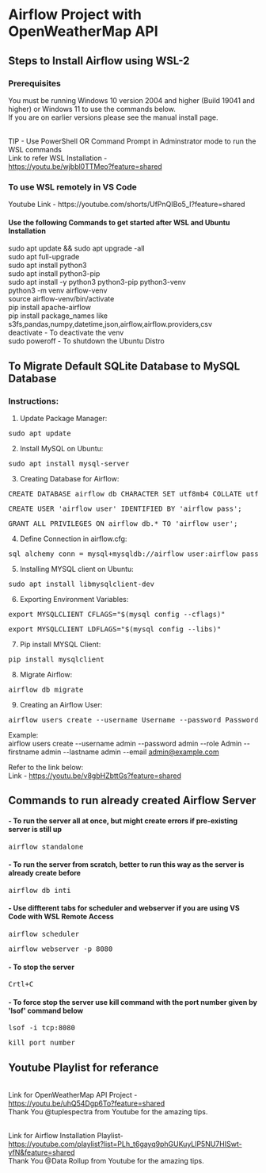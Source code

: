 <h1>Airflow Project with OpenWeatherMap API</h1> 

<h2>Steps to Install Airflow using WSL-2</h2>

<h3>Prerequisites</h3>
You must be running Windows 10 version 2004 and higher (Build 19041 and higher) or Windows 11 to use the commands below.
<br>If you are on earlier versions please see the manual install page.

<br>TIP - Use PowerShell OR Command Prompt in Adminstrator mode to run the WSL commands
<br>Link to refer WSL Installation - 
<br>https://youtu.be/wjbbl0TTMeo?feature=shared

<h3>To use WSL remotely in VS Code</h3>
Youtube Link - https://youtube.com/shorts/UfPnQIBo5_I?feature=shared

<h4>Use the following Commands to get started after WSL and Ubuntu Installation</h4>
sudo apt update && sudo apt upgrade -all
<br>sudo apt full-upgrade
<br>sudo apt install python3
<br>sudo apt install python3-pip
<br>sudo apt install -y python3 python3-pip python3-venv
<br>python3 -m venv airflow-venv
<br>source airflow-venv/bin/activate
<br>pip install apache-airflow
<br>pip install package_names like s3fs,pandas,numpy,datetime,json,airflow,airflow.providers,csv
<br>deactivate - To deactivate the venv
<br>sudo poweroff - To shutdown the Ubuntu Distro



<h2>To Migrate Default SQLite Database to MySQL Database</h2>

<h3>Instructions:</h3>

1) Update Package Manager: 
<pre class="tab">sudo apt update </pre>

2) Install MySQL on Ubuntu: 
<pre class="tab">sudo apt install mysql-server</pre>

3) Creating Database for Airflow:
<pre class="tab">CREATE DATABASE airflow_db CHARACTER SET utf8mb4 COLLATE utf8mb4_unicode_ci;</pre>
<pre class="tab">CREATE USER 'airflow_user' IDENTIFIED BY 'airflow_pass';</pre>
<pre class="tab">GRANT ALL PRIVILEGES ON airflow_db.* TO 'airflow_user';</pre>

4) Define Connection in airflow.cfg:
<pre class="tab">sql_alchemy_conn = mysql+mysqldb://airflow_user:airflow_pass@127.0.0.1:3306/airflow_db</pre>

5) Installing MYSQL client on Ubuntu:
<pre class="tab">sudo apt install libmysqlclient-dev</pre>

6) Exporting Environment Variables:
<pre class="tab">export MYSQLCLIENT_CFLAGS="$(mysql_config --cflags)"</pre>
<pre class="tab">export MYSQLCLIENT_LDFLAGS="$(mysql_config --libs)"</pre>

7) Pip install MYSQL Client:
<pre class="tab">pip install mysqlclient</pre>

8) Migrate Airflow:
<pre class="tab">airflow db migrate</pre>

9) Creating an Airflow User:
<pre class="tab">airflow users create --username Username --password Password --role Admin --firstname FirsName --lastname LastName --email Email</pre>
Example:<br>airflow users create --username admin --password admin --role Admin --firstname admin --lastname admin --email admin@example.com<br>

Refer to the link below:
<br>Link - https://youtu.be/v8gbHZbttGs?feature=shared

<h2>Commands to run already created Airflow Server</h2>

<h4>- To run the server all at once, but might create errors if pre-existing server is still up</h4>
<pre class="tab">airflow standalone</pre>

<h4>- To run the server from scratch, better to run this way as the server is already create before</h4> 
<pre class="tab">airflow db inti</pre>

<h4>- Use diffterent tabs for scheduler and webserver if you are using VS Code with WSL Remote Access</h4> 
<pre class="tab">airflow scheduler</pre>
<pre class="tab">airflow webserver -p 8080</pre>

<h4>- To stop the server</h4>
<pre class="tab">Crtl+C</pre>

<h4>- To force stop the server use kill command with the port number given by 'lsof' command below</h4>
<pre class="tab">lsof -i tcp:8080</pre>
<pre class="tab">kill port_number </pre>

<h2>Youtube Playlist for referance</h2>

<br>Link for OpenWeatherMap API Project - <br>https://youtu.be/uhQ54Dgp6To?feature=shared
<br>Thank You @tuplespectra from Youtube for the amazing tips.<br>

<br>Link for Airflow Installation Playlist- <br>https://youtube.com/playlist?list=PLh_t6gayq9phGUKuyLlP5NU7HISwt-yfN&feature=shared
<br>Thank You @Data Rollup from Youtube for the amazing tips.<br>


